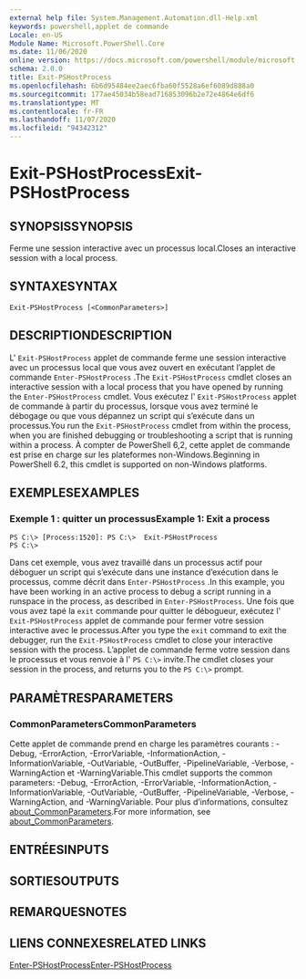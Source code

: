 ```yaml
---
external help file: System.Management.Automation.dll-Help.xml
keywords: powershell,applet de commande
Locale: en-US
Module Name: Microsoft.PowerShell.Core
ms.date: 11/06/2020
online version: https://docs.microsoft.com/powershell/module/microsoft.powershell.core/exit-pshostprocess?view=powershell-5.1&WT.mc_id=ps-gethelp
schema: 2.0.0
title: Exit-PSHostProcess
ms.openlocfilehash: 6b6d95484ee2aec6fba60f5528a6ef6089d888a0
ms.sourcegitcommit: 177ae45034b58ead716853096b2e72e4864e6df6
ms.translationtype: MT
ms.contentlocale: fr-FR
ms.lasthandoff: 11/07/2020
ms.locfileid: "94342312"
---
```

# <span data-ttu-id="6ee27-103">Exit-PSHostProcess</span><span class="sxs-lookup"><span data-stu-id="6ee27-103">Exit-PSHostProcess</span></span>

## <span data-ttu-id="6ee27-104">SYNOPSIS</span><span class="sxs-lookup"><span data-stu-id="6ee27-104">SYNOPSIS</span></span>
<span data-ttu-id="6ee27-105">Ferme une session interactive avec un processus local.</span><span class="sxs-lookup"><span data-stu-id="6ee27-105">Closes an interactive session with a local process.</span></span>

## <span data-ttu-id="6ee27-106">SYNTAXE</span><span class="sxs-lookup"><span data-stu-id="6ee27-106">SYNTAX</span></span>

```
Exit-PSHostProcess [<CommonParameters>]
```

## <span data-ttu-id="6ee27-107">DESCRIPTION</span><span class="sxs-lookup"><span data-stu-id="6ee27-107">DESCRIPTION</span></span>

<span data-ttu-id="6ee27-108">L' `Exit-PSHostProcess` applet de commande ferme une session interactive avec un processus local que vous avez ouvert en exécutant l’applet de commande `Enter-PSHostProcess` .</span><span class="sxs-lookup"><span data-stu-id="6ee27-108">The `Exit-PSHostProcess` cmdlet closes an interactive session with a local process that you have opened by running the `Enter-PSHostProcess` cmdlet.</span></span> <span data-ttu-id="6ee27-109">Vous exécutez l' `Exit-PSHostProcess` applet de commande à partir du processus, lorsque vous avez terminé le débogage ou que vous dépannez un script qui s’exécute dans un processus.</span><span class="sxs-lookup"><span data-stu-id="6ee27-109">You run the `Exit-PSHostProcess` cmdlet from within the process, when you are finished debugging or troubleshooting a script that is running within a process.</span></span> <span data-ttu-id="6ee27-110">À compter de PowerShell 6,2, cette applet de commande est prise en charge sur les plateformes non-Windows.</span><span class="sxs-lookup"><span data-stu-id="6ee27-110">Beginning in PowerShell 6.2, this cmdlet is supported on non-Windows platforms.</span></span>

## <span data-ttu-id="6ee27-111">EXEMPLES</span><span class="sxs-lookup"><span data-stu-id="6ee27-111">EXAMPLES</span></span>

### <span data-ttu-id="6ee27-112">Exemple 1 : quitter un processus</span><span class="sxs-lookup"><span data-stu-id="6ee27-112">Example 1: Exit a process</span></span>

```
PS C:\> [Process:1520]: PS C:\>  Exit-PSHostProcess
PS C:\>
```

<span data-ttu-id="6ee27-113">Dans cet exemple, vous avez travaillé dans un processus actif pour déboguer un script qui s’exécute dans une instance d’exécution dans le processus, comme décrit dans `Enter-PSHostProcess` .</span><span class="sxs-lookup"><span data-stu-id="6ee27-113">In this example, you have been working in an active process to debug a script running in a runspace in the process, as described in `Enter-PSHostProcess`.</span></span> <span data-ttu-id="6ee27-114">Une fois que vous avez tapé la `exit` commande pour quitter le débogueur, exécutez l' `Exit-PSHostProcess` applet de commande pour fermer votre session interactive avec le processus.</span><span class="sxs-lookup"><span data-stu-id="6ee27-114">After you type the `exit` command to exit the debugger, run the `Exit-PSHostProcess` cmdlet to close your interactive session with the process.</span></span>
<span data-ttu-id="6ee27-115">L’applet de commande ferme votre session dans le processus et vous renvoie à l' `PS C:\>` invite.</span><span class="sxs-lookup"><span data-stu-id="6ee27-115">The cmdlet closes your session in the process, and returns you to the `PS C:\>` prompt.</span></span>

## <span data-ttu-id="6ee27-116">PARAMÈTRES</span><span class="sxs-lookup"><span data-stu-id="6ee27-116">PARAMETERS</span></span>

### <span data-ttu-id="6ee27-117">CommonParameters</span><span class="sxs-lookup"><span data-stu-id="6ee27-117">CommonParameters</span></span>

<span data-ttu-id="6ee27-118">Cette applet de commande prend en charge les paramètres courants : -Debug, -ErrorAction, -ErrorVariable, -InformationAction, -InformationVariable, -OutVariable, -OutBuffer, -PipelineVariable, -Verbose, -WarningAction et -WarningVariable.</span><span class="sxs-lookup"><span data-stu-id="6ee27-118">This cmdlet supports the common parameters: -Debug, -ErrorAction, -ErrorVariable, -InformationAction, -InformationVariable, -OutVariable, -OutBuffer, -PipelineVariable, -Verbose, -WarningAction, and -WarningVariable.</span></span> <span data-ttu-id="6ee27-119">Pour plus d’informations, consultez [about_CommonParameters](https://go.microsoft.com/fwlink/?LinkID=113216).</span><span class="sxs-lookup"><span data-stu-id="6ee27-119">For more information, see [about_CommonParameters](https://go.microsoft.com/fwlink/?LinkID=113216).</span></span>

## <span data-ttu-id="6ee27-120">ENTRÉES</span><span class="sxs-lookup"><span data-stu-id="6ee27-120">INPUTS</span></span>

## <span data-ttu-id="6ee27-121">SORTIES</span><span class="sxs-lookup"><span data-stu-id="6ee27-121">OUTPUTS</span></span>

## <span data-ttu-id="6ee27-122">REMARQUES</span><span class="sxs-lookup"><span data-stu-id="6ee27-122">NOTES</span></span>

## <span data-ttu-id="6ee27-123">LIENS CONNEXES</span><span class="sxs-lookup"><span data-stu-id="6ee27-123">RELATED LINKS</span></span>

[<span data-ttu-id="6ee27-124">Enter-PSHostProcess</span><span class="sxs-lookup"><span data-stu-id="6ee27-124">Enter-PSHostProcess</span></span>](Enter-PSHostProcess.md)
